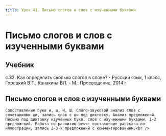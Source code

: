 ```yaml
---
title: Урок 41. Письмо слогов и слов с изученными буквами 
---
```


# Письмо слогов и слов с изученными буквами 

## Учебник

с.32. Как определить сколько слогов в слове? - Русский язык, 1 класс, Горецкий В.Г., Канакина ВЛ. - М.: Просвещение, 2014 г

## Письмо слогов и слов с изученными буквами

<p>
	Сопоставление букв и, ш, И, Ш. Слого-звуковой анализ слов с сочетаниями ши, запись слов с ши под диктовку. Анализ предложений. Письмо под диктовку изученных букв, слов с изученными буквами, 1-2 предложений. Работа по развитию речи: составление рассказа по иллюстрации, запись 2-3-х предложений с комментированием.<br />
</p>